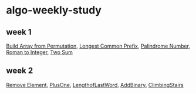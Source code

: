 # algo-weekly-study

## week 1

[Build Array from Permutation](https://github.com/yeongki0944/algo-weekly-study/blob/main/leetcode/Build%20Array%20from%20Permutation.py), [Longest Common Prefix](https://github.com/yeongki0944/algo-weekly-study/blob/main/leetcode/Longest%20Common%20Prefix.py), [Palindrome Number](https://github.com/yeongki0944/algo-weekly-study/blob/main/leetcode/Palindrome%20Number.py), [Roman to Integer](https://github.com/yeongki0944/algo-weekly-study/blob/main/leetcode/Roman%20to%20Integer.py), [Two Sum](https://github.com/yeongki0944/algo-weekly-study/blob/main/leetcode/Two%20Sum.py)


## week 2
[Remove Element](https://github.com/yeongki0944/algo-weekly-study/blob/main/leetcode/RemoveElement.py), [PlusOne](https://github.com/yeongki0944/algo-weekly-study/blob/main/leetcode/PlusOne.py), [LengthofLastWord](https://github.com/yeongki0944/algo-weekly-study/blob/main/leetcode/LengthofLastWord.py), [AddBinary](https://github.com/yeongki0944/algo-weekly-study/blob/main/leetcode/AddBinary.py), [ClimbingStairs](https://github.com/yeongki0944/algo-weekly-study/blob/main/leetcode/ClimbingStairs.py)
